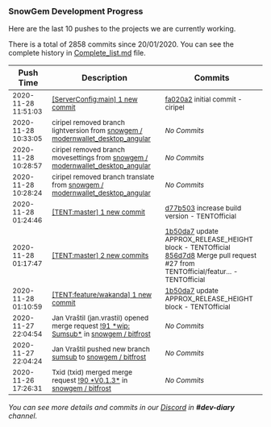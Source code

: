 
### SnowGem Development Progress

Here are the last 10 pushes to the projects we are currently working.

There is a total of 2858 commits since 20/01/2020. You can see the complete history in
 [Complete_list.md](Complete_list.md) file.

| Push Time | Description | Commits |
| --- | --- | --- |
| <sub>2020-11-28 11:51:03</sub> | <sub>[[ServerConfig:main] 1 new commit](https://github.com/TENTOfficial/ServerConfig/commit/fa020a256048aa65eb455c580df932311bf3e1dd)</sub> | <sub>[fa020a2](https://github.com/TENTOfficial/ServerConfig/commit/fa020a256048aa65eb455c580df932311bf3e1dd) initial commit - ciripel</sub> |
| <sub>2020-11-28 10:33:05</sub> | <sub>ciripel removed branch lightversion from [snowgem / modernwallet\_desktop\_angular](https://gitlab.com/snowgem/modernwallet_desktop_angular)</sub> | <sub>_No Commits_</sub> |
| <sub>2020-11-28 10:28:57</sub> | <sub>ciripel removed branch movesettings from [snowgem / modernwallet\_desktop\_angular](https://gitlab.com/snowgem/modernwallet_desktop_angular)</sub> | <sub>_No Commits_</sub> |
| <sub>2020-11-28 10:28:24</sub> | <sub>ciripel removed branch translate from [snowgem / modernwallet\_desktop\_angular](https://gitlab.com/snowgem/modernwallet_desktop_angular)</sub> | <sub>_No Commits_</sub> |
| <sub>2020-11-28 01:24:46</sub> | <sub>[[TENT:master] 1 new commit](https://github.com/TENTOfficial/TENT/commit/d77b503de4059f677f6820c522c4c6358b88adb4)</sub> | <sub>[d77b503](https://github.com/TENTOfficial/TENT/commit/d77b503de4059f677f6820c522c4c6358b88adb4) increase build version - TENTOfficial</sub> |
| <sub>2020-11-28 01:17:47</sub> | <sub>[[TENT:master] 2 new commits](https://github.com/TENTOfficial/TENT/compare/4b94b7a027ee...856d7d8ec7fd)</sub> | <sub>[1b50da7](https://github.com/TENTOfficial/TENT/commit/1b50da7a5d077a2a52f274f768dcf4c57f606529) update APPROX_RELEASE_HEIGHT block - TENTOfficial<br>[856d7d8](https://github.com/TENTOfficial/TENT/commit/856d7d8ec7fd8b7318862799451bd8635da450f4) Merge pull request #27 from TENTOfficial/featur... - TENTOfficial</sub> |
| <sub>2020-11-28 01:10:59</sub> | <sub>[[TENT:feature/wakanda] 1 new commit](https://github.com/TENTOfficial/TENT/commit/1b50da7a5d077a2a52f274f768dcf4c57f606529)</sub> | <sub>[1b50da7](https://github.com/TENTOfficial/TENT/commit/1b50da7a5d077a2a52f274f768dcf4c57f606529) update APPROX_RELEASE_HEIGHT block - TENTOfficial</sub> |
| <sub>2020-11-27 22:04:54</sub> | <sub>Jan Vraštil (jan.vrastil) opened merge request [\!91 \*wip: Sumsub\*](https://gitlab.com/snowgem/bitfrost/-/merge_requests/91) in [snowgem / bitfrost](https://gitlab.com/snowgem/bitfrost)</sub> | <sub>_No Commits_</sub> |
| <sub>2020-11-27 22:04:24</sub> | <sub>Jan Vraštil pushed new branch [sumsub](https://gitlab.com/snowgem/bitfrost/commits/sumsub) to [snowgem / bitfrost](https://gitlab.com/snowgem/bitfrost)</sub> | <sub>_No Commits_</sub> |
| <sub>2020-11-26 17:26:31</sub> | <sub>Txid (txid) merged merge request [\!90 \*V0\.1\.3\*](https://gitlab.com/snowgem/bitfrost/-/merge_requests/90) in [snowgem / bitfrost](https://gitlab.com/snowgem/bitfrost)</sub> | <sub>_No Commits_</sub> |

_You can see more details and commits in our [Discord](https://discord.gg/zumGnbg) in **#dev-diary** channel._
